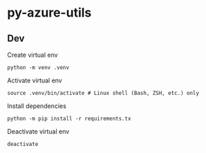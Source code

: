 # py-azure-utils

## Dev

Create virtual env

```shell
python -m venv .venv
```

Activate virtual env

```shell
source .venv/bin/activate # Linux shell (Bash, ZSH, etc.) only
```

Install dependencies

```shell
python -m pip install -r requirements.tx
```

Deactivate virtual env

```shell
deactivate
```